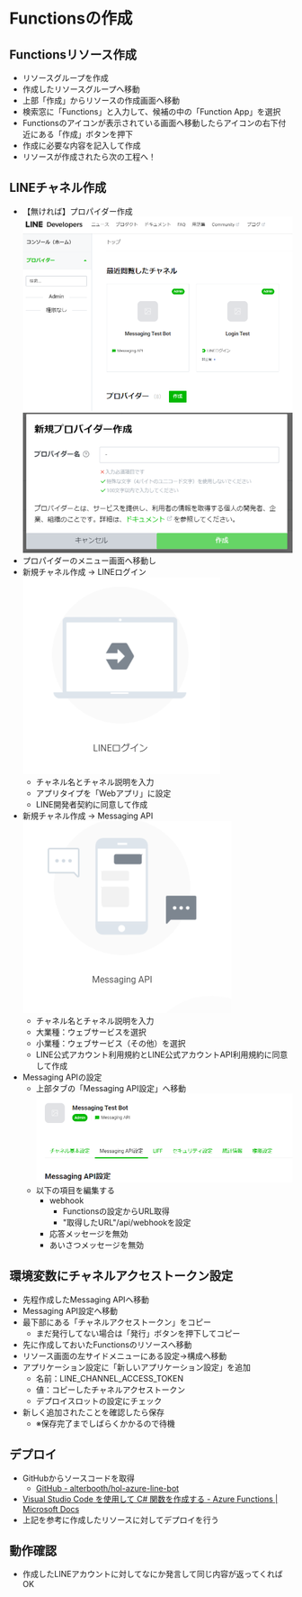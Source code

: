 # Functionsの作成
## Functionsリソース作成
- リソースグループを作成
- 作成したリソースグループへ移動
- 上部「作成」からリソースの作成画面へ移動
- 検索窓に「Functions」と入力して、候補の中の「Function App」を選択
- Functionsのアイコンが表示されている画面へ移動したらアイコンの右下付近にある「作成」ボタンを押下
- 作成に必要な内容を記入して作成
- リソースが作成されたら次の工程へ！

## LINEチャネル作成
- 【無ければ】プロパイダー作成  
![プロパイダー作成](images/create_provider.png)  
![プロパイダー作成2](images/create_provider2.png)
- プロパイダーのメニュー画面へ移動し
- 新規チャネル作成 → LINEログイン  
![LINEログイン](images/line_login.png)
  - チャネル名とチャネル説明を入力
  - アプリタイプを「Webアプリ」に設定
  - LINE開発者契約に同意して作成
- 新規チャネル作成 → Messaging API  
![MessagingAPI](images/messaging_api.png)
  - チャネル名とチャネル説明を入力
  - 大業種：ウェブサービスを選択
  - 小業種：ウェブサービス（その他）を選択
  - LINE公式アカウント利用規約とLINE公式アカウントAPI利用規約に同意して作成
- Messaging APIの設定
  - 上部タブの「Messaging API設定」へ移動  
  ![MessagingAPI設定](images/messaging_api_settings.png)  
  - 以下の項目を編集する
    - webhook
      - Functionsの設定からURL取得
      - "取得したURL"/api/webhookを設定
    - 応答メッセージを無効
    - あいさつメッセージを無効

## 環境変数にチャネルアクセストークン設定
- 先程作成したMessaging APIへ移動
- Messaging API設定へ移動
- 最下部にある「チャネルアクセストークン」をコピー
  - まだ発行してない場合は「発行」ボタンを押下してコピー
- 先に作成しておいたFunctionsのリソースへ移動
- リソース画面の左サイドメニューにある設定→構成へ移動
- アプリケーション設定に「新しいアプリケーション設定」を追加
  - 名前：LINE_CHANNEL_ACCESS_TOKEN
  - 値：コピーしたチャネルアクセストークン
  - デプロイスロットの設定にチェック
- 新しく追加されたことを確認したら保存
  - ※保存完了までしばらくかかるので待機

## デプロイ
- GitHubからソースコードを取得
  - [GitHub - alterbooth/hol-azure-line-bot](https://github.com/alterbooth/hol-azure-line-bot)
- [Visual Studio Code を使用して C# 関数を作成する - Azure Functions \| Microsoft Docs](https://docs.microsoft.com/ja-jp/azure/azure-functions/create-first-function-vs-code-csharp)
- 上記を参考に作成したリソースに対してデプロイを行う

## 動作確認
- 作成したLINEアカウントに対してなにか発言して同じ内容が返ってくればOK
